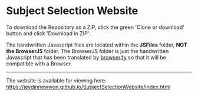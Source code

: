 # Subject Selection Website

To download the Repository as a ZIP, click the green 'Clone or download' button and click 'Download in ZIP'.

The handwritten Javascript files are located within the **JSFiles** folder, **NOT the BrowserJS** folder. The BrowserJS folder is just the handwritten Javascript that has been translated by [browserify](http://browserify.org/) so that it will be compatible with a Browser.

***

The website is available for viewing here: https://jeydinnewwon.github.io/SubjectSelectionWebsite/index.html